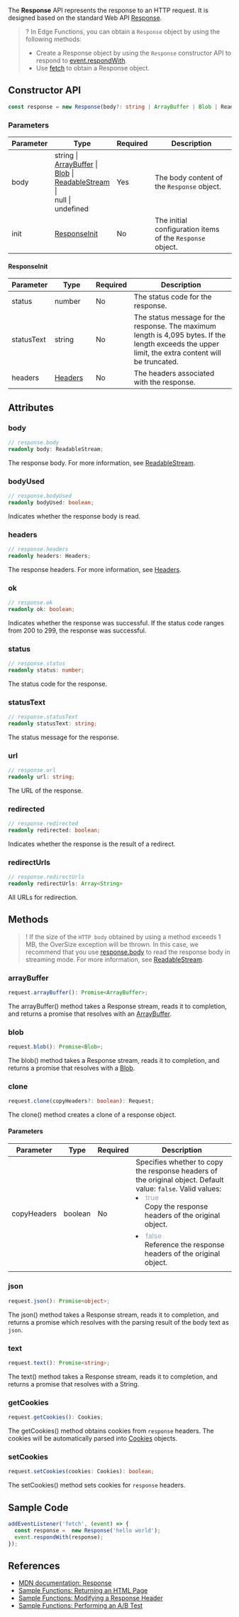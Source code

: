 The **Response** API represents the response to an HTTP request. It is designed based on the standard Web API [Response](https://developer.mozilla.org/en-US/docs/Web/API/Response).

>? In Edge Functions, you can obtain a `Response` object by using the following methods:
>- Create a Response object by using the `Response` constructor API to respond to [event.respondWith](https://www.tencentcloud.com/document/product/1145/52688#respondwith).
>- Use <a href="https://www.tencentcloud.com/document/product/1145/52687">fetch</a> to obtain a Response object.

## Constructor API
```typescript
const response = new Response(body?: string | ArrayBuffer | Blob | ReadableStream | null | undefined, init?: ResponseInit);
```

### Parameters

<table>
  <thead>
    <tr>
      <th width="10%">Parameter</th>
      <th width="20%">Type</th>
      <th width="10%">Required</th>
      <th width="60%">Description</th>
    </tr>
  </thead>
  <tbody>
    <tr>
      <td>body</td>
      <td>
        string | <br/>
        <a href="https://developer.mozilla.org/en-US/docs/Web/JavaScript/Reference/Global_Objects/ArrayBuffer">ArrayBuffer</a> | <br/>
        <a href="https://developer.mozilla.org/en-US/docs/Web/API/Blob">Blob</a> | <br/>
        <a href="https://www.tencentcloud.com/document/product/1145/52695">ReadableStream</a> | <br/>
        null | <br/>
        undefined
      </td>
      <td>Yes</td>
      <td>The body content of the <code>Response</code> object.</td>
    </tr>
    <tr>
      <td>init</td>
      <td><a href="#ResponseInit">ResponseInit</a></td>
      <td>No</td>
      <td>The initial configuration items of the <code>Response</code> object.</td>
    </tr>
  </tbody>
</table>

#### ResponseInit[](id:ResponseInit)

<table>
  <thead>
    <tr>
      <th width="10%">Parameter</th>
      <th width="20%">Type</th>
      <th width="10%">Required</th>
      <th width="60%">Description</th>
    </tr>
  </thead>
  <tbody>
    <tr>
      <td align="left">status</td>
      <td align="left">number</td>
      <td align="left">No</td>
      <td align="left">The status code for the response.</td>
    </tr>
    <tr>
      <td align="left">statusText</td>
      <td align="left">string</td>
      <td align="left">No</td>
      <td align="left">The status message for the response. The maximum length is 4,095 bytes. If the length exceeds the upper limit, the extra content will be truncated.</td>
    </tr>
    <tr>
      <td align="left">headers</td>
      <td align="left"><a href="https://www.tencentcloud.com/document/product/1145/52689">Headers</a></td>
      <td align="left">No</td>
      <td align="left">The headers associated with the response.</td>
    </tr>
  </tbody>
</table>

## Attributes
### body[](id:body)
```typescript
// response.body
readonly body: ReadableStream;
```
The response body. For more information, see [ReadableStream](https://www.tencentcloud.com/document/product/1145/52695).

### bodyUsed
```typescript
// response.bodyUsed
readonly bodyUsed: boolean;
```

Indicates whether the response body is read.

### headers
```typescript
// response.headers
readonly headers: Headers;
```

The response headers. For more information, see [Headers](https://www.tencentcloud.com/document/product/1145/52689).

### ok
```typescript
// response.ok
readonly ok: boolean;
```

Indicates whether the response was successful. If the status code ranges from 200 to 299, the response was successful.

### status
```typescript
// response.status
readonly status: number;
```
The status code for the response.

### statusText
```typescript
// response.statusText
readonly statusText: string;
```

The status message for the response.

### url
```typescript
// response.url
readonly url: string;
```
The URL of the response.

### redirected
```typescript
// response.redirected
readonly redirected: boolean;
```

Indicates whether the response is the result of a redirect.

### redirectUrls
```typescript
// response.redirectUrls
readonly redirectUrls: Array<String>
```

All URLs for redirection.

## Methods

>! If the size of the `HTTP body` obtained by using a method exceeds 1 MB, the OverSize exception will be thrown. In this case, we recommend that you use [response.body](#body) to read the response body in streaming mode. For more information, see [ReadableStream](https://www.tencentcloud.com/document/product/1145/52695).


### arrayBuffer
```typescript
request.arrayBuffer(): Promise<ArrayBuffer>;
```
The arrayBuffer() method takes a Response stream, reads it to completion, and returns a promise that resolves with an [ArrayBuffer](https://developer.mozilla.org/en-US/docs/Web/JavaScript/Reference/Global_Objects/ArrayBuffer).

### blob
```typescript
request.blob(): Promise<Blob>;
```
The blob() method takes a Response stream, reads it to completion, and returns a promise that resolves with a [Blob](https://developer.mozilla.org/en-US/docs/Web/API/Blob).

### clone
```typescript
request.clone(copyHeaders?: boolean): Request;
```

The clone() method creates a clone of a response object.

#### Parameters

<table>
	<thead>
		<tr>
			<th width="10%">Parameter</th>
			<th width="15%">Type</th>
			<th width="10%">Required</th>
			<th width="65%">Description</th>
	</tr>
	</thead>
	<tbody>
		<tr>
			<td>copyHeaders</td>
			<td>boolean</td>
			<td>No</td>
			<td>
        Specifies whether to copy the response headers of the original object. Default value: <code>false</code>. Valid values:<br/>
        <li>
          <font color="#9ba6b7">true</font><br/>
          <div style="padding-left: 20px;padding-bottom: 6px">
            Copy the response headers of the original object.
          </div>
        </li>
        <li>
          <font color="#9ba6b7">false</font><br/>
          <div style="padding-left: 20px;padding-bottom: 6px">
            Reference the response headers of the original object.
          </div>
        </li>
      </td>
		</tr>
	</tbody>
</table>

### json
```typescript
request.json(): Promise<object>;
```

The json() method takes a Response stream, reads it to completion, and returns a promise which resolves with the parsing result of the body text as `json`.

### text
```typescript
request.text(): Promise<string>;
```

The text() method takes a Response stream, reads it to completion, and returns a promise that resolves with a String.

### getCookies
```typescript
request.getCookies(): Cookies;
```

The getCookies() method obtains cookies from `response` headers. The cookies will be automatically parsed into [Cookies](https://www.tencentcloud.com/document/product/1145/52685) objects.

### setCookies
```typescript
request.setCookies(cookies: Cookies): boolean;
```

The setCookies() method sets cookies for `response` headers. 

## Sample Code
```typescript
addEventListener('fetch', (event) => {
  const response =  new Response('hello world');
  event.respondWith(response);
});
```

## References 
- [MDN documentation: Response](https://developer.mozilla.org/en-US/docs/Web/API/Response)
- [Sample Functions: Returning an HTML Page](https://www.tencentcloud.com/document/product/1145/52702)
- [Sample Functions: Modifying a Response Header](https://www.tencentcloud.com/document/product/1145/52706)
- [Sample Functions: Performing an A/B Test](https://www.tencentcloud.com/document/product/1145/52707)